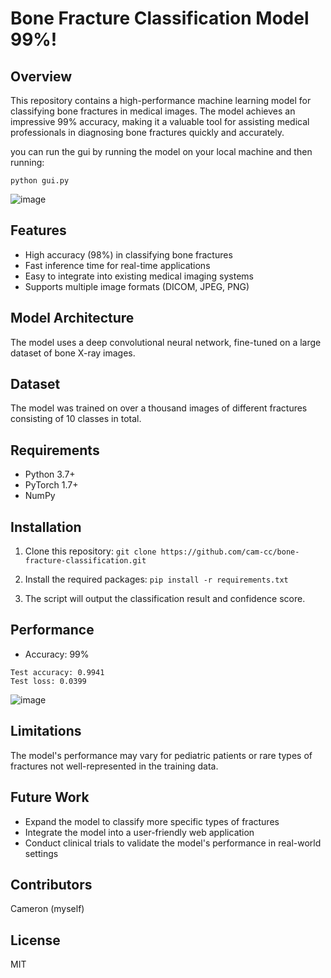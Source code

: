 # Bone Fracture Classification Model 99%!

## Overview

This repository contains a high-performance machine learning model for classifying bone fractures in medical images. The model achieves an impressive 99% accuracy, making it a valuable tool for assisting medical professionals in diagnosing bone fractures quickly and accurately.

you can run the gui by running the model on your local machine and then running:

``` python gui.py ```

![image](https://github.com/user-attachments/assets/877abe98-03eb-45a1-ab8b-1638ba979701)


## Features

- High accuracy (98%) in classifying bone fractures
- Fast inference time for real-time applications
- Easy to integrate into existing medical imaging systems
- Supports multiple image formats (DICOM, JPEG, PNG)

## Model Architecture

The model uses a deep convolutional neural network, fine-tuned on a large dataset of bone X-ray images.

## Dataset

The model was trained on over a thousand images of different fractures consisting of 10 classes in total.
## Requirements

- Python 3.7+
- PyTorch 1.7+
- NumPy

## Installation

1. Clone this repository:
``` git clone https://github.com/cam-cc/bone-fracture-classification.git ```

2. Install the required packages:
``` pip install -r requirements.txt ```

3. The script will output the classification result and confidence score.

## Performance

- Accuracy: 99%
```
Test accuracy: 0.9941
Test loss: 0.0399
```
![image](https://github.com/user-attachments/assets/b13c71dd-a82b-42fb-942a-b36d07199084)

## Limitations

The model's performance may vary for pediatric patients or rare types of fractures not well-represented in the training data.

## Future Work

- Expand the model to classify more specific types of fractures
- Integrate the model into a user-friendly web application
- Conduct clinical trials to validate the model's performance in real-world settings

## Contributors

Cameron (myself)

## License

MIT
